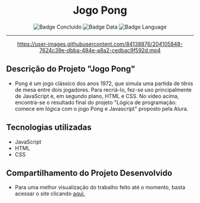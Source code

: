 <h1 align="center"> Jogo Pong </h1>

<div style="display: inline_block" align="center">
  
  ![Badge Concluído](http://img.shields.io/static/v1?label=STATUS&message=CONCLUÍDO&color=GREEN&style=for-the-badge)
  ![Badge Data](http://img.shields.io/static/v1?label=RELEASE%20DATE&message=NOVEMBER&color=00BFFF&style=for-the-badge)
  ![Badge Language](http://img.shields.io/static/v1?label=MOST%20USED%20LANGUAGE&message=JAVASCRIPT&color=F08080&style=for-the-badge)

</div>

<hr>

<div align="center">

  https://user-images.githubusercontent.com/84138876/204105848-7624c39e-dbba-484e-a8a2-cedbac9f592d.mp4
  
</div>

## Descrição do Projeto "Jogo Pong"

* Pong é um jogo clássico dos anos 1972, que simula uma partida de tênis de mesa entre dois jogadores. Para recriá-lo, fez-se uso principalmente de JavaScript e, em segundo plano, HTML e CSS. No vídeo acima, encontra-se o resultado final do projeto "Lógica de programação: comece em lógica com o jogo Pong e Javascript" proposto pela Alura.

## Tecnologias utilizadas 
* JavaScript 
* HTML
* CSS

## Compartilhamento do Projeto Desenvolvido

* Para uma melhor visualização do trabalho feito até o momento, basta acessar o site clicando <a href="https://willaevangelista.github.io/Jogo-Pong/">aqui.</a>

